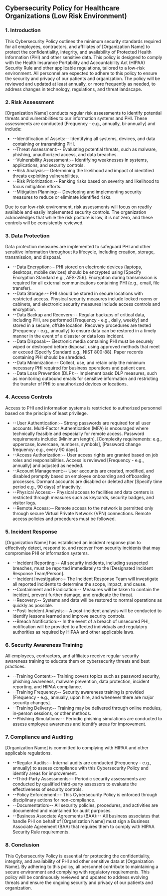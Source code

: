 ## Cybersecurity Policy for Healthcare Organizations (Low Risk Environment)

### 1. Introduction

This Cybersecurity Policy outlines the minimum security standards required for all employees, contractors, and affiliates of [Organization Name] to protect the confidentiality, integrity, and availability of Protected Health Information (PHI) and other sensitive data. This policy is designed to comply with the Health Insurance Portability and Accountability Act (HIPAA) Security Rule and other applicable regulations, tailored to a low-risk environment. All personnel are expected to adhere to this policy to ensure the security and privacy of our patients and organization. The policy will be reviewed and updated at least annually, or more frequently as needed, to address changes in technology, regulations, and threat landscape.

### 2. Risk Assessment

[Organization Name] conducts regular risk assessments to identify potential threats and vulnerabilities to our information systems and PHI. These assessments are conducted [Frequency - e.g., annually, bi-annually] and include:

-   --Identification of Assets:-- Identifying all systems, devices, and data containing or transmitting PHI.
-   --Threat Assessment:-- Evaluating potential threats, such as malware, phishing, unauthorized access, and data breaches.
-   --Vulnerability Assessment:-- Identifying weaknesses in systems, applications, and security controls.
-   --Risk Analysis:-- Determining the likelihood and impact of identified threats exploiting vulnerabilities.
-   --Risk Prioritization:-- Ranking risks based on severity and likelihood to focus mitigation efforts.
-   --Mitigation Planning:-- Developing and implementing security measures to reduce or eliminate identified risks.

Due to our low-risk environment, risk assessments will focus on readily available and easily implemented security controls. The organization acknowledges that while the risk posture is low, it is not zero, and these controls will be consistently reviewed.

### 3. Data Protection

Data protection measures are implemented to safeguard PHI and other sensitive information throughout its lifecycle, including creation, storage, transmission, and disposal.

-   --Data Encryption:-- PHI stored on electronic devices (laptops, desktops, mobile devices) should be encrypted using [Specify Encryption Standard e.g., AES-256]. Encryption during transmission is required for all external communications containing PHI (e.g., email, file transfer).
-   --Data Storage:-- PHI should be stored in secure locations with restricted access. Physical security measures include locked rooms or cabinets, and electronic security measures include access controls and encryption.
-   --Data Backup and Recovery:-- Regular backups of critical data, including PHI, are performed [Frequency - e.g., daily, weekly] and stored in a secure, offsite location. Recovery procedures are tested [Frequency - e.g., annually] to ensure data can be restored in a timely manner in the event of a disaster or data loss incident.
-   --Data Disposal:-- Electronic media containing PHI must be securely wiped or destroyed before disposal, using approved methods that meet or exceed [Specify Standard e.g., NIST 800-88]. Paper records containing PHI should be shredded.
-   --Data Minimization:-- Collect, use, and retain only the minimum necessary PHI required for business operations and patient care.
-   --Data Loss Prevention (DLP):-- Implement basic DLP measures, such as monitoring outbound emails for sensitive information and restricting the transfer of PHI to unauthorized devices or locations.

### 4. Access Controls

Access to PHI and information systems is restricted to authorized personnel based on the principle of least privilege.

-   --User Authentication:-- Strong passwords are required for all user accounts. Multi-Factor Authentication (MFA) is encouraged where technically feasible and especially for remote access. Password requirements include: [Minimum length], [Complexity requirements: e.g., uppercase, lowercase, numbers, symbols], [Password change frequency: e.g., every 90 days].
-   --Access Authorization:-- User access rights are granted based on job roles and responsibilities. Access is reviewed [Frequency - e.g., annually] and adjusted as needed.
-   --Account Management:-- User accounts are created, modified, and disabled promptly based on employee onboarding and offboarding processes. Dormant accounts are disabled or deleted after [Specify time period e.g., 90 days] of inactivity.
-   --Physical Access:-- Physical access to facilities and data centers is restricted through measures such as keycards, security badges, and visitor logs.
-   --Remote Access:-- Remote access to the network is permitted only through secure Virtual Private Network (VPN) connections. Remote access policies and procedures must be followed.

### 5. Incident Response

[Organization Name] has established an incident response plan to effectively detect, respond to, and recover from security incidents that may compromise PHI or information systems.

-   --Incident Reporting:-- All security incidents, including suspected breaches, must be reported immediately to the [Designated Incident Response Team/Person].
-   --Incident Investigation:-- The Incident Response Team will investigate all reported incidents to determine the scope, impact, and cause.
-   --Containment and Eradication:-- Measures will be taken to contain the incident, prevent further damage, and eradicate the threat.
-   --Recovery:-- Systems and data will be restored to normal operations as quickly as possible.
-   --Post-Incident Analysis:-- A post-incident analysis will be conducted to identify lessons learned and improve security controls.
-   --Breach Notification:-- In the event of a breach of unsecured PHI, notification will be provided to affected individuals and regulatory authorities as required by HIPAA and other applicable laws.

### 6. Security Awareness Training

All employees, contractors, and affiliates receive regular security awareness training to educate them on cybersecurity threats and best practices.

-   --Training Content:-- Training covers topics such as password security, phishing awareness, malware prevention, data protection, incident reporting, and HIPAA compliance.
-   --Training Frequency:-- Security awareness training is provided [Frequency - e.g., annually, upon hire, and whenever there are major security changes].
-   --Training Delivery:-- Training may be delivered through online modules, in-person sessions, or other methods.
-   --Phishing Simulations:-- Periodic phishing simulations are conducted to assess employee awareness and identify areas for improvement.

### 7. Compliance and Auditing

[Organization Name] is committed to complying with HIPAA and other applicable regulations.

-   --Regular Audits:-- Internal audits are conducted [Frequency - e.g., annually] to assess compliance with this Cybersecurity Policy and identify areas for improvement.
-   --Third-Party Assessments:-- Periodic security assessments are conducted by qualified third-party assessors to evaluate the effectiveness of security controls.
-   --Policy Enforcement:-- This Cybersecurity Policy is enforced through disciplinary actions for non-compliance.
-   --Documentation:-- All security policies, procedures, and activities are documented and maintained for audit purposes.
-   --Business Associate Agreements (BAA):-- All business associates that handle PHI on behalf of [Organization Name] must sign a Business Associate Agreement (BAA) that requires them to comply with HIPAA Security Rule requirements.

### 8. Conclusion

This Cybersecurity Policy is essential for protecting the confidentiality, integrity, and availability of PHI and other sensitive data at [Organization Name]. By adhering to this policy, all personnel contribute to maintaining a secure environment and complying with regulatory requirements. This policy will be continuously reviewed and updated to address evolving threats and ensure the ongoing security and privacy of our patients and organization.
